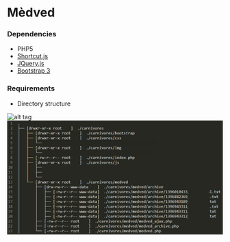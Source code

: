 # Mèdved

### Dependencies
* PHP5
* [Shortcut.js](http://www.mattytemple.com/projects/shortcut-js/)
* [JQuery.js](http://jquery.com/)
* [Bootstrap 3](http://getbootstrap.com/)

### Requirements
* Directory structure

![alt tag](github.com/username/projectname/branch/path/to/img.png)
![Directory structure](https://raw.githubusercontent.com/mnmnc/img/master/medved_tree.jpg)

